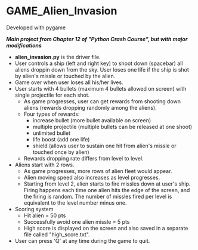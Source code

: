 # GAME_Alien_Invasion
Developed with pygame

__*Main project from Chapter 12 of "Python Crash Course", but with major modifications*__

* __alien_invasion.py__ is the driver file.
* User controls a ship (left and right key) to shoot down (spacebar) all aliens droppin down from the sky. User loses one life if the ship is shot by alien's missle or touched by the alien.
* Game over when user loses all his/her lives.
* User starts with 4 bullets (maximum 4 bullets allowed on screen) with single projectile for each shot. 
  * As game progresses, user can get rewards from shooting down aliens (rewards dropping randomly among the aliens).
  * Four types of rewards: 
    * increase bullet (more bullet available on screen)
    * multiple projectile (multiple bullets can be released at one shoot)
    * unlimited bullet
    * life boost (add one life)
    * shield (allows user to sustain one hit from alien's missle or touched once by alien)
  * Rewards dropping rate differs from level to level.
* Aliens start with 2 rows.
  * As game progresses, more rows of alien fleet would appear.
  * Alien moving speed also increases as level progresses.
  * Starting from level 2, alien starts to fire missles down at user's ship. Firing happens each time one alien hits the edge of the screen, and the firing is random. The number of missles fired per level is equivalent to the level number minus one.
* Scoring system
  * Hit alien = 50 pts
  * Successfully avoid one alien missle = 5 pts
  * High score is displayed on the screen and also saved in a separate file called "high_score.txt".
* User can press 'Q' at any time during the game to quit.
